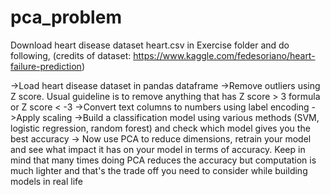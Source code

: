 # pca_problem
Download heart disease dataset heart.csv in Exercise folder and do following, (credits of dataset: https://www.kaggle.com/fedesoriano/heart-failure-prediction)

->Load heart disease dataset in pandas dataframe
->Remove outliers using Z score. Usual guideline is to remove anything that has Z score > 3 formula or Z score < -3
->Convert text columns to numbers using label encoding
->Apply scaling
->Build a classification model using various methods (SVM, logistic regression, random forest) and check which model gives you the best accuracy
-> Now use PCA to reduce dimensions, retrain your model and see what impact it has on your model in terms of accuracy. Keep in mind that many times doing PCA reduces the accuracy but computation is much lighter and that's the trade off you need to consider while building models in real life

